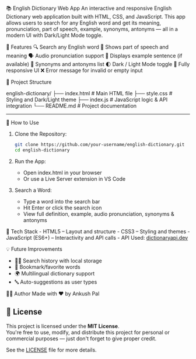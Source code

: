 📚 English Dictionary Web App
An interactive and responsive English Dictionary web application built with HTML, CSS, and JavaScript.
This app allows users to search for any English word and get its meaning, pronunciation, part of speech, example, synonyms, antonyms — all in a modern UI with Dark/Light Mode toggle.

🌟 Features
🔍 Search any English word
📖 Shows part of speech and meaning
🗣️ Audio pronunciation support
💬 Displays example sentence (if available)
🧠 Synonyms and antonyms list
🌓 Dark / Light Mode toggle
📱 Fully responsive UI
❌ Error message for invalid or empty input

📁 Project Structure

english-dictionary/
├── index.html       # Main HTML file
├── style.css        # Styling and Dark/Light theme
├── index.js         # JavaScript logic & API integration
└── README.md        # Project documentation


---

🚀 How to Use
1. Clone the Repository:
   ```bash
   git clone https://github.com/your-username/english-dictionary.git
   cd english-dictionary

2. Run the App:
   - Open index.html in your browser
   - Or use a Live Server extension in VS Code

3. Search a Word:
   - Type a word into the search bar
   - Hit Enter or click the search icon
   - View full definition, example, audio pronunciation, synonyms & antonyms

🧠 Tech Stack
    - HTML5 – Layout and structure
    - CSS3 – Styling and themes
    - JavaScript (ES6+) – Interactivity and API calls
    - API Used: [dictionaryapi.dev](https://dictionaryapi.dev)

💡 Future Improvements
   - 🕵️‍♂️ Search history with local storage
   - 📌 Bookmark/favorite words
   - 🌍 Multilingual dictionary support
   - 🔤 Auto-suggestions as user types

🙋‍♂️ Author
Made with ❤️ by Ankush Pal


## 📜 License

This project is licensed under the **MIT License**.  
You're free to use, modify, and distribute this project for personal or commercial purposes — just don't forget to give proper credit.

See the [LICENSE](./LICENSE) file for more details.
